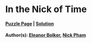 # In the Nick of Time

#### [Puzzle Page](3.5-p.pdf) | [Solution](3.5.pdf)
#### Author(s): [Eleanor Bolker](../../../../search.html?q=Eleanor+Bolker), [Nick Pham](../../../../search.html?q=Nick+Pham)


